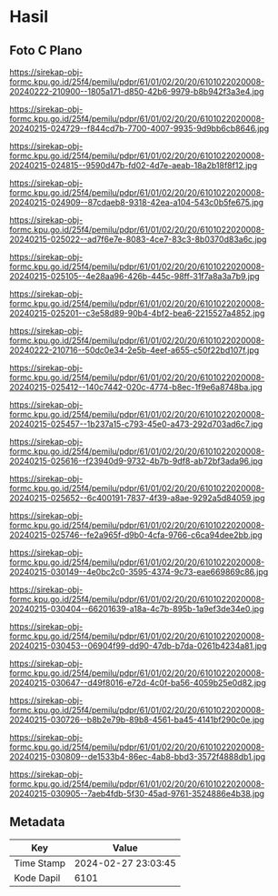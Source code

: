 # Hasil

## Foto C Plano

https://sirekap-obj-formc.kpu.go.id/25f4/pemilu/pdpr/61/01/02/20/20/6101022020008-20240222-210900--1805a171-d850-42b6-9979-b8b942f3a3e4.jpg

https://sirekap-obj-formc.kpu.go.id/25f4/pemilu/pdpr/61/01/02/20/20/6101022020008-20240215-024729--f844cd7b-7700-4007-9935-9d9bb6cb8646.jpg

https://sirekap-obj-formc.kpu.go.id/25f4/pemilu/pdpr/61/01/02/20/20/6101022020008-20240215-024815--9590d47b-fd02-4d7e-aeab-18a2b18f8f12.jpg

https://sirekap-obj-formc.kpu.go.id/25f4/pemilu/pdpr/61/01/02/20/20/6101022020008-20240215-024909--87cdaeb8-9318-42ea-a104-543c0b5fe675.jpg

https://sirekap-obj-formc.kpu.go.id/25f4/pemilu/pdpr/61/01/02/20/20/6101022020008-20240215-025022--ad7f6e7e-8083-4ce7-83c3-8b0370d83a6c.jpg

https://sirekap-obj-formc.kpu.go.id/25f4/pemilu/pdpr/61/01/02/20/20/6101022020008-20240215-025105--4e28aa96-426b-445c-98ff-31f7a8a3a7b9.jpg

https://sirekap-obj-formc.kpu.go.id/25f4/pemilu/pdpr/61/01/02/20/20/6101022020008-20240215-025201--c3e58d89-90b4-4bf2-bea6-2215527a4852.jpg

https://sirekap-obj-formc.kpu.go.id/25f4/pemilu/pdpr/61/01/02/20/20/6101022020008-20240222-210716--50dc0e34-2e5b-4eef-a655-c50f22bd107f.jpg

https://sirekap-obj-formc.kpu.go.id/25f4/pemilu/pdpr/61/01/02/20/20/6101022020008-20240215-025412--140c7442-020c-4774-b8ec-1f9e6a8748ba.jpg

https://sirekap-obj-formc.kpu.go.id/25f4/pemilu/pdpr/61/01/02/20/20/6101022020008-20240215-025457--1b237a15-c793-45e0-a473-292d703ad6c7.jpg

https://sirekap-obj-formc.kpu.go.id/25f4/pemilu/pdpr/61/01/02/20/20/6101022020008-20240215-025616--f23940d9-9732-4b7b-9df8-ab72bf3ada96.jpg

https://sirekap-obj-formc.kpu.go.id/25f4/pemilu/pdpr/61/01/02/20/20/6101022020008-20240215-025652--6c400191-7837-4f39-a8ae-9292a5d84059.jpg

https://sirekap-obj-formc.kpu.go.id/25f4/pemilu/pdpr/61/01/02/20/20/6101022020008-20240215-025746--fe2a965f-d9b0-4cfa-9766-c6ca94dee2bb.jpg

https://sirekap-obj-formc.kpu.go.id/25f4/pemilu/pdpr/61/01/02/20/20/6101022020008-20240215-030149--4e0bc2c0-3595-4374-9c73-eae669869c86.jpg

https://sirekap-obj-formc.kpu.go.id/25f4/pemilu/pdpr/61/01/02/20/20/6101022020008-20240215-030404--66201639-a18a-4c7b-895b-1a9ef3de34e0.jpg

https://sirekap-obj-formc.kpu.go.id/25f4/pemilu/pdpr/61/01/02/20/20/6101022020008-20240215-030453--06904f99-dd90-47db-b7da-0261b4234a81.jpg

https://sirekap-obj-formc.kpu.go.id/25f4/pemilu/pdpr/61/01/02/20/20/6101022020008-20240215-030647--d49f8016-e72d-4c0f-ba56-4059b25e0d82.jpg

https://sirekap-obj-formc.kpu.go.id/25f4/pemilu/pdpr/61/01/02/20/20/6101022020008-20240215-030726--b8b2e79b-89b8-4561-ba45-4141bf290c0e.jpg

https://sirekap-obj-formc.kpu.go.id/25f4/pemilu/pdpr/61/01/02/20/20/6101022020008-20240215-030809--de1533b4-86ec-4ab8-bbd3-3572f4888db1.jpg

https://sirekap-obj-formc.kpu.go.id/25f4/pemilu/pdpr/61/01/02/20/20/6101022020008-20240215-030905--7aeb4fdb-5f30-45ad-9761-3524886e4b38.jpg


## Metadata

| Key        | Value               |
| ---------- | ------------------- |
| Time Stamp | 2024-02-27 23:03:45 |
| Kode Dapil | 6101                |



